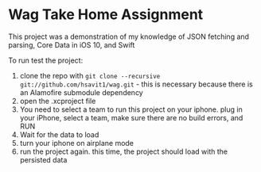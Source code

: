 # Wag Take Home Assignment

This project was a demonstration of my knowledge of JSON fetching and parsing, Core Data in iOS 10, and Swift

To run test the project:

1. clone the repo with `git clone --recursive git://github.com/hsavit1/wag.git` - this is necessary because there is an Alamofire submodule dependency
2. open the .xcproject file
3. You need to select a team to run this project on your iphone. plug in your iPhone, select a team, make sure there are no build errors, and RUN 
4. Wait for the data to load
5. turn your iphone on airplane mode
6. run the project again. this time, the project should load with the persisted data
